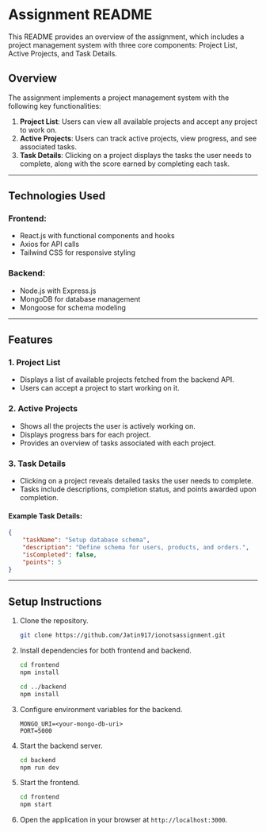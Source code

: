 # Assignment README

This README provides an overview of the assignment, which includes a project management system with three core components: Project List, Active Projects, and Task Details.

## Overview
The assignment implements a project management system with the following key functionalities:

1. **Project List**: Users can view all available projects and accept any project to work on.
2. **Active Projects**: Users can track active projects, view progress, and see associated tasks.
3. **Task Details**: Clicking on a project displays the tasks the user needs to complete, along with the score earned by completing each task.

---

## Technologies Used

### Frontend:
- React.js with functional components and hooks
- Axios for API calls
- Tailwind CSS for responsive styling

### Backend:
- Node.js with Express.js
- MongoDB for database management
- Mongoose for schema modeling

---

## Features

### 1. Project List
- Displays a list of available projects fetched from the backend API.
- Users can accept a project to start working on it.

### 2. Active Projects
- Shows all the projects the user is actively working on.
- Displays progress bars for each project.
- Provides an overview of tasks associated with each project.

### 3. Task Details
- Clicking on a project reveals detailed tasks the user needs to complete.
- Tasks include descriptions, completion status, and points awarded upon completion.

#### Example Task Details:
```json
{
    "taskName": "Setup database schema",
    "description": "Define schema for users, products, and orders.",
    "isCompleted": false,
    "points": 5
}
```

---

## Setup Instructions

1. Clone the repository.
   ```bash
   git clone https://github.com/Jatin917/ionotsassignment.git
   ```
2. Install dependencies for both frontend and backend.
   ```bash
   cd frontend
   npm install

   cd ../backend
   npm install
   ```
3. Configure environment variables for the backend.
   ```env
   MONGO_URI=<your-mongo-db-uri>
   PORT=5000
   ```
4. Start the backend server.
   ```bash
   cd backend
   npm run dev
   ```
5. Start the frontend.
   ```bash
   cd frontend
   npm start
   ```
6. Open the application in your browser at `http://localhost:3000`.

